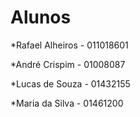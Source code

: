 # Alunos

*Rafael Alheiros - 011018601

*André Crispim  - 01008087

*Lucas de Souza - 01432155

*Maria da Silva - 01461200
